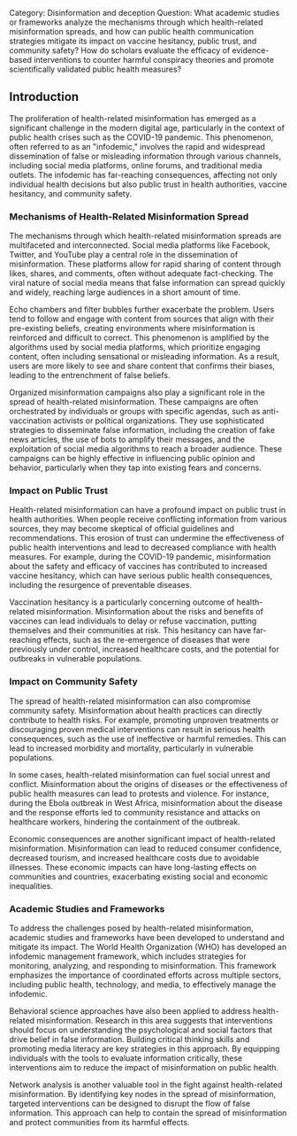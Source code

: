 Category: Disinformation and deception
Question: What academic studies or frameworks analyze the mechanisms through which health-related misinformation spreads, and how can public health communication strategies mitigate its impact on vaccine hesitancy, public trust, and community safety? How do scholars evaluate the efficacy of evidence-based interventions to counter harmful conspiracy theories and promote scientifically validated public health measures?


## Introduction

The proliferation of health-related misinformation has emerged as a significant challenge in the modern digital age, particularly in the context of public health crises such as the COVID-19 pandemic. This phenomenon, often referred to as an "infodemic," involves the rapid and widespread dissemination of false or misleading information through various channels, including social media platforms, online forums, and traditional media outlets. The infodemic has far-reaching consequences, affecting not only individual health decisions but also public trust in health authorities, vaccine hesitancy, and community safety.

### Mechanisms of Health-Related Misinformation Spread

The mechanisms through which health-related misinformation spreads are multifaceted and interconnected. Social media platforms like Facebook, Twitter, and YouTube play a central role in the dissemination of misinformation. These platforms allow for rapid sharing of content through likes, shares, and comments, often without adequate fact-checking. The viral nature of social media means that false information can spread quickly and widely, reaching large audiences in a short amount of time.

Echo chambers and filter bubbles further exacerbate the problem. Users tend to follow and engage with content from sources that align with their pre-existing beliefs, creating environments where misinformation is reinforced and difficult to correct. This phenomenon is amplified by the algorithms used by social media platforms, which prioritize engaging content, often including sensational or misleading information. As a result, users are more likely to see and share content that confirms their biases, leading to the entrenchment of false beliefs.

Organized misinformation campaigns also play a significant role in the spread of health-related misinformation. These campaigns are often orchestrated by individuals or groups with specific agendas, such as anti-vaccination activists or political organizations. They use sophisticated strategies to disseminate false information, including the creation of fake news articles, the use of bots to amplify their messages, and the exploitation of social media algorithms to reach a broader audience. These campaigns can be highly effective in influencing public opinion and behavior, particularly when they tap into existing fears and concerns.

### Impact on Public Trust

Health-related misinformation can have a profound impact on public trust in health authorities. When people receive conflicting information from various sources, they may become skeptical of official guidelines and recommendations. This erosion of trust can undermine the effectiveness of public health interventions and lead to decreased compliance with health measures. For example, during the COVID-19 pandemic, misinformation about the safety and efficacy of vaccines has contributed to increased vaccine hesitancy, which can have serious public health consequences, including the resurgence of preventable diseases.

Vaccination hesitancy is a particularly concerning outcome of health-related misinformation. Misinformation about the risks and benefits of vaccines can lead individuals to delay or refuse vaccination, putting themselves and their communities at risk. This hesitancy can have far-reaching effects, such as the re-emergence of diseases that were previously under control, increased healthcare costs, and the potential for outbreaks in vulnerable populations.

### Impact on Community Safety

The spread of health-related misinformation can also compromise community safety. Misinformation about health practices can directly contribute to health risks. For example, promoting unproven treatments or discouraging proven medical interventions can result in serious health consequences, such as the use of ineffective or harmful remedies. This can lead to increased morbidity and mortality, particularly in vulnerable populations.

In some cases, health-related misinformation can fuel social unrest and conflict. Misinformation about the origins of diseases or the effectiveness of public health measures can lead to protests and violence. For instance, during the Ebola outbreak in West Africa, misinformation about the disease and the response efforts led to community resistance and attacks on healthcare workers, hindering the containment of the outbreak.

Economic consequences are another significant impact of health-related misinformation. Misinformation can lead to reduced consumer confidence, decreased tourism, and increased healthcare costs due to avoidable illnesses. These economic impacts can have long-lasting effects on communities and countries, exacerbating existing social and economic inequalities.

### Academic Studies and Frameworks

To address the challenges posed by health-related misinformation, academic studies and frameworks have been developed to understand and mitigate its impact. The World Health Organization (WHO) has developed an infodemic management framework, which includes strategies for monitoring, analyzing, and responding to misinformation. This framework emphasizes the importance of coordinated efforts across multiple sectors, including public health, technology, and media, to effectively manage the infodemic.

Behavioral science approaches have also been applied to address health-related misinformation. Research in this area suggests that interventions should focus on understanding the psychological and social factors that drive belief in false information. Building critical thinking skills and promoting media literacy are key strategies in this approach. By equipping individuals with the tools to evaluate information critically, these interventions aim to reduce the impact of misinformation on public health.

Network analysis is another valuable tool in the fight against health-related misinformation. By identifying key nodes in the spread of misinformation, targeted interventions can be designed to disrupt the flow of false information. This approach can help to contain the spread of misinformation and protect communities from its harmful effects.

